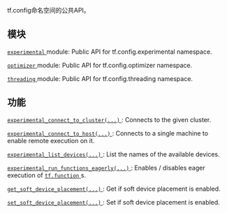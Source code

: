 tf.config命名空间的公共API。

## 模块
[ `experimental` ](https://tensorflow.google.cn/api_docs/python/tf/compat/v2/config/experimental) module: Public API for tf.config.experimental namespace.

[ `optimizer` ](https://tensorflow.google.cn/api_docs/python/tf/compat/v2/config/optimizer) module: Public API for tf.config.optimizer namespace.

[ `threading` ](https://tensorflow.google.cn/api_docs/python/tf/compat/v2/config/threading) module: Public API for tf.config.threading namespace.

## 功能
[ `experimental_connect_to_cluster(...)` ](https://tensorflow.google.cn/api_docs/python/tf/config/experimental_connect_to_cluster): Connects to the given cluster.

[ `experimental_connect_to_host(...)` ](https://tensorflow.google.cn/api_docs/python/tf/config/experimental_connect_to_host): Connects to a single machine to enable remote execution on it.

[ `experimental_list_devices(...)` ](https://tensorflow.google.cn/api_docs/python/tf/config/experimental_list_devices): List the names of the available devices.

[ `experimental_run_functions_eagerly(...)` ](https://tensorflow.google.cn/api_docs/python/tf/config/experimental_run_functions_eagerly): Enables / disables eager execution of [ `tf.function` ](https://tensorflow.google.cn/api_docs/python/tf/function)s.

[ `get_soft_device_placement(...)` ](https://tensorflow.google.cn/api_docs/python/tf/config/get_soft_device_placement): Get if soft device placement is enabled.

[ `set_soft_device_placement(...)` ](https://tensorflow.google.cn/api_docs/python/tf/config/set_soft_device_placement): Set if soft device placement is enabled.


